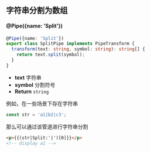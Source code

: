 ## 字符串分割为数组

#### @Pipe({name: 'Split'})

```typescript
@Pipe({name: 'Split'})
export class SplitPipe implements PipeTransform {
  transform(text: string, symbol: string): string[] {
    return text.split(symbol);
  }
}
```

- **text** 字符串
- **symbol** 分割符号
- **Return** `string`

例如，在一些场景下存在字符串

```typescript
const str = 'a1|b2|c3';
```

那么可以通过该管道进行字符串分割

```html
<p>{{(str|Split:'|')[0]}}</p>
<!-- display a1 -->
```
